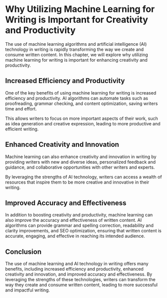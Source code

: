 Why Utilizing Machine Learning for Writing is Important for Creativity and Productivity
================================================================================================================

The use of machine learning algorithms and artificial intelligence (AI) technology in writing is rapidly transforming the way we create and consume written content. In this chapter, we will explore why utilizing machine learning for writing is important for enhancing creativity and productivity.

Increased Efficiency and Productivity
-------------------------------------

One of the key benefits of using machine learning for writing is increased efficiency and productivity. AI algorithms can automate tasks such as proofreading, grammar checking, and content optimization, saving writers time and effort.

This allows writers to focus on more important aspects of their work, such as idea generation and creative expression, leading to more productive and efficient writing.

Enhanced Creativity and Innovation
----------------------------------

Machine learning can also enhance creativity and innovation in writing by providing writers with new and diverse ideas, personalized feedback and guidance, and collaborative opportunities with other writers and experts.

By leveraging the strengths of AI technology, writers can access a wealth of resources that inspire them to be more creative and innovative in their writing.

Improved Accuracy and Effectiveness
-----------------------------------

In addition to boosting creativity and productivity, machine learning can also improve the accuracy and effectiveness of written content. AI algorithms can provide grammar and spelling correction, readability and clarity improvements, and SEO optimization, ensuring that written content is accurate, engaging, and effective in reaching its intended audience.

Conclusion
----------

The use of machine learning and AI technology in writing offers many benefits, including increased efficiency and productivity, enhanced creativity and innovation, and improved accuracy and effectiveness. By leveraging the strengths of these technologies, writers can transform the way they create and consume written content, leading to more successful and impactful writing.
